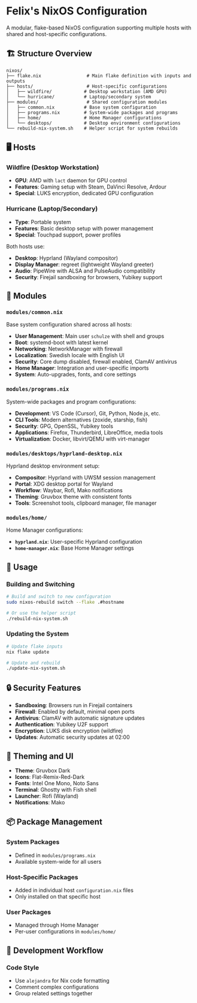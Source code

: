 # Felix's NixOS Configuration

A modular, flake-based NixOS configuration supporting multiple hosts with shared and host-specific configurations.

## 🏗️ Structure Overview

```
nixos/
├── flake.nix                 # Main flake definition with inputs and outputs
├── hosts/                    # Host-specific configurations
│   ├── wildfire/            # Desktop workstation (AMD GPU)
│   └── hurricane/           # Laptop/secondary system
├── modules/                  # Shared configuration modules
│   ├── common.nix           # Base system configuration
│   ├── programs.nix         # System-wide packages and programs
│   ├── home/                # Home Manager configurations
│   └── desktops/            # Desktop environment configurations
└── rebuild-nix-system.sh    # Helper script for system rebuilds
```

## 🖥️ Hosts

### Wildfire (Desktop Workstation)

- **GPU**: AMD with `lact` daemon for GPU control
- **Features**: Gaming setup with Steam, DaVinci Resolve, Ardour
- **Special**: LUKS encryption, dedicated GPU configuration

### Hurricane (Laptop/Secondary)

- **Type**: Portable system
- **Features**: Basic desktop setup with power management
- **Special**: Touchpad support, power profiles

Both hosts use:

- **Desktop**: Hyprland (Wayland compositor)
- **Display Manager**: regreet (lightweight Wayland greeter)
- **Audio**: PipeWire with ALSA and PulseAudio compatibility
- **Security**: Firejail sandboxing for browsers, Yubikey support

## 🧩 Modules

### `modules/common.nix`

Base system configuration shared across all hosts:

- **User Management**: Main user `schulze` with shell and groups
- **Boot**: systemd-boot with latest kernel
- **Networking**: NetworkManager with firewall
- **Localization**: Swedish locale with English UI
- **Security**: Core dump disabled, firewall enabled, ClamAV antivirus
- **Home Manager**: Integration and user-specific imports
- **System**: Auto-upgrades, fonts, and core settings

### `modules/programs.nix`

System-wide packages and program configurations:

- **Development**: VS Code (Cursor), Git, Python, Node.js, etc.
- **CLI Tools**: Modern alternatives (zoxide, starship, fish)
- **Security**: GPG, OpenSSL, Yubikey tools
- **Applications**: Firefox, Thunderbird, LibreOffice, media tools
- **Virtualization**: Docker, libvirt/QEMU with virt-manager

### `modules/desktops/hyprland-desktop.nix`

Hyprland desktop environment setup:

- **Compositor**: Hyprland with UWSM session management
- **Portal**: XDG desktop portal for Wayland
- **Workflow**: Waybar, Rofi, Mako notifications
- **Theming**: Gruvbox theme with consistent fonts
- **Tools**: Screenshot tools, clipboard manager, file manager

### `modules/home/`

Home Manager configurations:

- **`hyprland.nix`**: User-specific Hyprland configuration
- **`home-manager.nix`**: Base Home Manager settings

## 🚀 Usage

### Building and Switching

```bash
# Build and switch to new configuration
sudo nixos-rebuild switch --flake .#hostname

# Or use the helper script
./rebuild-nix-system.sh
```

### Updating the System

```bash
# Update flake inputs
nix flake update

# Update and rebuild
./update-nix-system.sh
```

## 🔒 Security Features

- **Sandboxing**: Browsers run in Firejail containers
- **Firewall**: Enabled by default, minimal open ports
- **Antivirus**: ClamAV with automatic signature updates
- **Authentication**: Yubikey U2F support
- **Encryption**: LUKS disk encryption (wildfire)
- **Updates**: Automatic security updates at 02:00

## 🎨 Theming and UI

- **Theme**: Gruvbox Dark
- **Icons**: Flat-Remix-Red-Dark
- **Fonts**: Intel One Mono, Noto Sans
- **Terminal**: Ghostty with Fish shell
- **Launcher**: Rofi (Wayland)
- **Notifications**: Mako

## 📦 Package Management

### System Packages

- Defined in `modules/programs.nix`
- Available system-wide for all users

### Host-Specific Packages

- Added in individual host `configuration.nix` files
- Only installed on that specific host

### User Packages

- Managed through Home Manager
- Per-user configurations in `modules/home/`

## 🔄 Development Workflow

### Code Style

- Use `alejandra` for Nix code formatting
- Comment complex configurations
- Group related settings together

